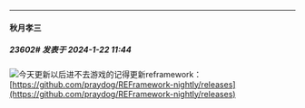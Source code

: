 
*****

####  秋月孝三  
##### 23602#       发表于 2024-1-22 11:44

<img src="https://static.saraba1st.com/image/smiley/face2017/067.png" referrerpolicy="no-referrer">今天更新以后进不去游戏的记得更新reframework：
[https://github.com/praydog/REFramework-nightly/releases](https://github.com/praydog/REFramework-nightly/releases)


